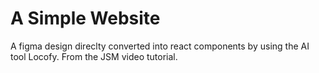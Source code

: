 
  # A Simple Website
  A figma design direclty converted into react components by using the AI tool Locofy. From the JSM video tutorial.
